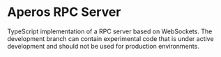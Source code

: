 # Aperos RPC Server

TypeScript implementation of a RPC server based on WebSockets.
The development branch can contain experimental code that is under
active development and should not be used for production environments.
